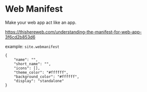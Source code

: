 # Web Manifest 

Make your web app act like an app. 

https://thishereweb.com/understanding-the-manifest-for-web-app-3f6cd2b853d6


example: `site.webmanifest`

``` 
{
    "name": "",
    "short_name": "",
    "icons": [],
    "theme_color": "#ffffff",
    "background_color": "#ffffff",
    "display": "standalone"
}
```